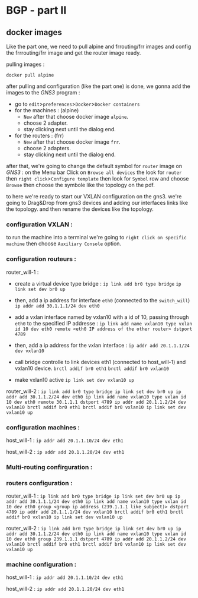 # BGP - part II

## docker images 

Like the part one, we need to pull alpine and frrouting/frr images and config the frrrouting/frr image and get the router image ready.

pulling images :

```
docker pull alpine
```

after pulling and configuration (like the part one) is done, we gonna add the images to the _GNS3_ program :

- go to `edit`>`preferences`>`Docker`>`Docker containers`
- for the machines : (alpine)
	- `New` after that choose docker image `alpine`.
	- choose 2 adapter.
	- stay clicking next until the dialog end.
- for the routers : (frr)
	- `New` after that choose docker image `frr`.
	- choose 2 adapters.
	- stay clicking next until the dialog end.

after that, we're going to change the default symbol for `router` image on _GNS3_ :
on the Menu bar Click on `Browse all devices` the look for `router` then `right click`>`Configure template`
then look for `Symbol` row and choose `Browse` then choose the symbole like the topology on the pdf.

to here we're ready to start our VXLAN configuration on the gns3.
we're going to Drag&Drop from gns3 devices and adding our interfaces links like the topology.
and then rename the devices like the topology.

### configuration VXLAN :

to run the machine into a terminal we're going to `right click on specific machine` then choose `Auxiliary Console` option.

### configuration routeurs :

router_will-1 :

- create a virtual device type bridge :
	``ip link add br0 type bridge``
	``ip link set dev br0 up``

- then, add a ip address for interface `eth0` (connected to the `switch_will`) 
	``ip addr add 30.1.1.1/24 dev eth0``

- add a vxlan interface named by vxlan10 with a id of 10, passing through `eth0` to the specified IP addresse :
	``ip link add name vxlan10 type vxlan id 10 dev eth0 remote <eth0 IP address of the other router> dstport 4789``

- then, add a ip address for the vxlan interface : 
	``ip addr add 20.1.1.1/24 dev vxlan10``

- call bridge controlle to link devices eth1 (connected to host_will-1) and vxlan10 device.
	``brctl addif br0 eth1``
	``brctl addif br0 vxlan10``

- make vxlan10 active
	``ip link set dev vxlan10 up``

router_will-2 :
	``
	ip link add br0 type bridge
	ip link set dev br0 up
	ip addr add 30.1.1.2/24 dev eth0
	ip link add name vxlan10 type vxlan id 10 dev eth0 remote 30.1.1.1 dstport 4789
	ip addr add 20.1.1.2/24 dev vxlan10
	brctl addif br0 eth1
	brctl addif br0 vxlan10
	ip link set dev vxlan10 up
	``
### configuration machines :

host_will-1 :
	``ip addr add 20.1.1.10/24 dev eth1``


host_will-2 :
	``ip addr add 20.1.1.20/24 dev eth1``


### Multi-routing confirguration :

### routers configuration :

router_will-1 :
	``
	ip link add br0 type bridge
	ip link set dev br0 up
	ip addr add 30.1.1.1/24 dev eth0
	ip link add name vxlan10 type vxlan id 10 dev eth0 group <group ip address (239.1.1.1 like subject)> dstport 4789
	ip addr add 20.1.1.1/24 dev vxlan10
	brctl addif br0 eth1
	brctl addif br0 vxlan10
	ip link set dev vxlan10 up
	``

router_will-2 :
	``
	ip link add br0 type bridge
	ip link set dev br0 up
	ip addr add 30.1.1.2/24 dev eth0
	ip link add name vxlan10 type vxlan id 10 dev eth0 group 239.1.1.1 dstport 4789
	ip addr add 20.1.1.2/24 dev vxlan10
	brctl addif br0 eth1
	brctl addif br0 vxlan10
	ip link set dev vxlan10 up
	``

### machine configuration :
host_will-1 :
	``ip addr add 20.1.1.10/24 dev eth1``

host_will-2 :
	``ip addr add 20.1.1.20/24 dev eth1``

